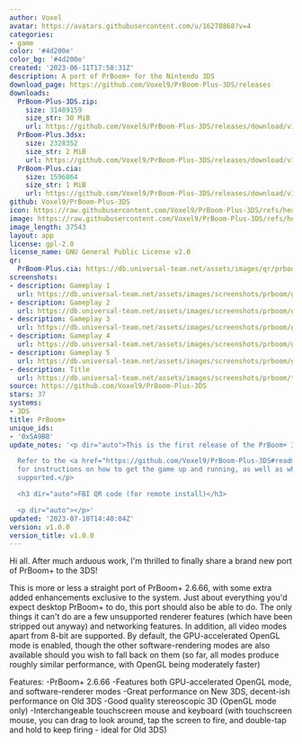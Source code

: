```yaml
---
author: Voxel
avatar: https://avatars.githubusercontent.com/u/16278868?v=4
categories:
- game
color: '#4d200e'
color_bg: '#4d200e'
created: '2023-06-11T17:58:31Z'
description: A port of PrBoom+ for the Nintendo 3DS
download_page: https://github.com/Voxel9/PrBoom-Plus-3DS/releases
downloads:
  PrBoom-Plus-3DS.zip:
    size: 31489159
    size_str: 30 MiB
    url: https://github.com/Voxel9/PrBoom-Plus-3DS/releases/download/v1.0.0/PrBoom-Plus-3DS.zip
  PrBoom-Plus.3dsx:
    size: 2328352
    size_str: 2 MiB
    url: https://github.com/Voxel9/PrBoom-Plus-3DS/releases/download/v1.0.0/PrBoom-Plus.3dsx
  PrBoom-Plus.cia:
    size: 1596864
    size_str: 1 MiB
    url: https://github.com/Voxel9/PrBoom-Plus-3DS/releases/download/v1.0.0/PrBoom-Plus.cia
github: Voxel9/PrBoom-Plus-3DS
icon: https://raw.githubusercontent.com/Voxel9/PrBoom-Plus-3DS/refs/heads/3ds/build/3ds/res/icon.png
image: https://raw.githubusercontent.com/Voxel9/PrBoom-Plus-3DS/refs/heads/3ds/build/3ds/res/banner.png
image_length: 37543
layout: app
license: gpl-2.0
license_name: GNU General Public License v2.0
qr:
  PrBoom-Plus.cia: https://db.universal-team.net/assets/images/qr/prboom-plus-cia.png
screenshots:
- description: Gameplay 1
  url: https://db.universal-team.net/assets/images/screenshots/prboom/gameplay-1.png
- description: Gameplay 2
  url: https://db.universal-team.net/assets/images/screenshots/prboom/gameplay-2.png
- description: Gameplay 3
  url: https://db.universal-team.net/assets/images/screenshots/prboom/gameplay-3.png
- description: Gameplay 4
  url: https://db.universal-team.net/assets/images/screenshots/prboom/gameplay-4.png
- description: Gameplay 5
  url: https://db.universal-team.net/assets/images/screenshots/prboom/gameplay-5.png
- description: Title
  url: https://db.universal-team.net/assets/images/screenshots/prboom/title.png
source: https://github.com/Voxel9/PrBoom-Plus-3DS
stars: 37
systems:
- 3DS
title: PrBoom+
unique_ids:
- '0x5A9BB'
update_notes: '<p dir="auto">This is the first release of the PrBoom+ 3DS port.<br>

  Refer to the <a href="https://github.com/Voxel9/PrBoom-Plus-3DS#readme">README</a>
  for instructions on how to get the game up and running, as well as what is and isn''t
  supported.</p>

  <h3 dir="auto">FBI QR code (for remote install)</h3>

  <p dir="auto"></p>'
updated: '2023-07-10T14:40:04Z'
version: v1.0.0
version_title: v1.0.0
---
```

Hi all. After much arduous work, I'm thrilled to finally share a brand new port of PrBoom+ to the 3DS!

This is more or less a straight port of PrBoom+ 2.6.66, with some extra added enhancements exclusive to the system.
Just about everything you'd expect desktop PrBoom+ to do, this port should also be able to do.
The only things it can't do are a few unsupported renderer features (which have been stripped out anyway) and networking features.
In addition, all video modes apart from 8-bit are supported. By default, the GPU-accelerated OpenGL mode is enabled, though the other software-rendering modes are also available should you wish to fall back on them (so far, all modes produce roughly similar performance, with OpenGL being moderately faster)

Features:
-PrBoom+ 2.6.66
-Features both GPU-accelerated OpenGL mode, and software-renderer modes
-Great performance on New 3DS, decent-ish performance on Old 3DS
-Good quality stereoscopic 3D (OpenGL mode only)
-Interchangeable touchscreen mouse and keyboard
(with touchscreen mouse, you can drag to look around, tap the screen to fire, and double-tap and hold to keep firing - ideal for Old 3DS)